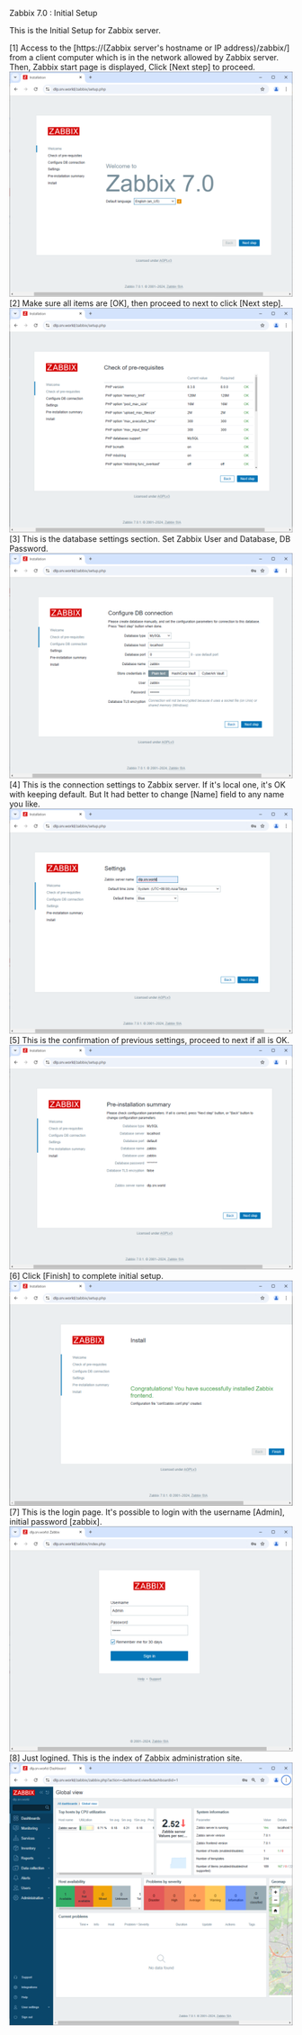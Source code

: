 Zabbix 7.0 : Initial Setup
 	
This is the Initial Setup for Zabbix server.

[1]	Access to the [https://(Zabbix server's hostname or IP address)/zabbix/] from a client computer which is in the network allowed by Zabbix server. Then, Zabbix start page is displayed, Click [Next step] to proceed.
<img src="./imgs/a/1.png">
[2]	Make sure all items are [OK], then proceed to next to click [Next step].
<img src="./imgs/a/2.png">
[3]	This is the database settings section. Set Zabbix User and Database, DB Password.
<img src="./imgs/a/3.png">
[4]	This is the connection settings to Zabbix server. If it's local one, it's OK with keeping default. But It had better to change [Name] field to any name you like.
<img src="./imgs/a/4.png">
[5]	This is the confirmation of previous settings, proceed to next if all is OK.
<img src="./imgs/a/5.png">
[6]	Click [Finish] to complete initial setup.
<img src="./imgs/a/6.png">
[7]	This is the login page. It's possible to login with the username [Admin], initial password [zabbix].
<img src="./imgs/a/7.png">
[8]	Just logined. This is the index of Zabbix administration site.
<img src="./imgs/a/8.png">